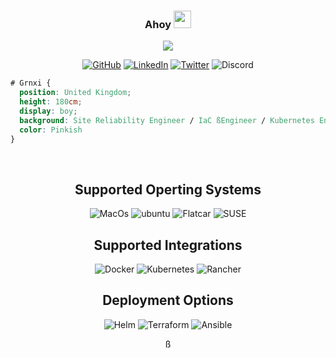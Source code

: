 
<h3 align="center">
  Ahoy
  <img src="https://media.giphy.com/media/hvRJCLFzcasrR4ia7z/giphy.gif" width="28">
</h3>

<!-- Typing SVG by DenverCoder1 - https://github.com/DenverCoder1/readme-typing-svg -->
<p align="center">
  <a><img src="https://readme-typing-svg.herokuapp.com/?lines=Welcome To Grnxi . . . . &center=true&width=440&height=45&color=683b95&vCenter=true&size=22"></a>
</p>

<p align="center">
    <a href="https://github.com/grnxi" target="_blank"><img alt="GitHub" src="https://img.shields.io/badge/-@grnxi-181717?style=flat-square&logo=GitHub&logoColor=white"></a>
    <a href="https://www.linkedin.com/in/grnxi" target="_blank"><img alt="LinkedIn" src="https://img.shields.io/badge/-LinkedIn-0077B5?style=flat-square&logo=Linkedin&logoColor=white"></a>
    <a href="https://www.twitter.com/grnxi" target="_blank"><img alt="Twitter" src="https://img.shields.io/badge/-twitter-0077B5?style=flat-square&logo=twitter&logoColor=white"></a>
    <a ><img alt="Discord" src="https://img.shields.io/badge/-Discord-0c1898?style=flat-square&logo=Discord&logoColor=white"></a>
 </p>

```css 
# Grnxi {
  position: United Kingdom;
  height: 180cm;
  display: boy;
  background: Site Reliability Engineer / IaC ßEngineer / Kubernetes Engineer;
  color: Pinkish
}
```

<br/>

<center>

## Supported Operting Systems
 <p align="center">
    <a><img alt="MacOs" src="https://img.shields.io/badge/-MacOS-black?style=flat-square&logo=apple&logoColor=white"></a>
    <a><img alt="ubuntu" src="https://img.shields.io/badge/-Ubuntu-black?style=flat-square&logo=Ubuntu"></a>
    <a><img alt="Flatcar" src="https://img.shields.io/badge/-Flatcar Linux-black?style=flat-square&logo=redhat&logoColor=red"></a>
    <a><img alt="SUSE" src="https://img.shields.io/badge/-Suse-black?style=flat-square&logo=Suse&logoColor=green"></a>
 </p>

## Supported Integrations

<p align="center">
    <a><img alt="Docker" src="https://img.shields.io/badge/-Docker-black?style=flat-square&logo=Docker&logoColor=white"></a>
    <a><img alt="Kubernetes" src="https://img.shields.io/badge/-Kubernetes-black?style=flat-square&logo=kubernetes&logoColor=blue"></a>
    <a><img alt="Rancher" src="https://img.shields.io/badge/-Rancher-black?style=flat-square&logo=rancher"></a>
</p>

## Deployment Options

 <p align="center"> 
    <a><img alt="Helm" src="https://img.shields.io/badge/-Helm-black?style=flat-square&logo=helm&logoColor=blue">
    <a><img alt="Terraform" src="https://img.shields.io/badge/-terraform-black?style=flat-square&logo=terraform"></a>
    <a><img alt="Ansible" src="https://img.shields.io/badge/-Ansible-black?style=flat-square&logo=Ansible"></a>
 </p>

ß